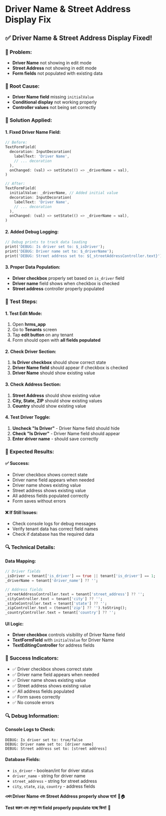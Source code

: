 # Driver Name & Street Address Display Fix

## ✅ **Driver Name & Street Address Display Fixed!**

### 🔧 **Problem:**
- **Driver Name** not showing in edit mode
- **Street Address** not showing in edit mode
- **Form fields** not populated with existing data

### 🔧 **Root Cause:**
- **Driver Name field** missing `initialValue`
- **Conditional display** not working properly
- **Controller values** not being set correctly

### 🔧 **Solution Applied:**

#### **1. Fixed Driver Name Field:**
```dart
// Before:
TextFormField(
  decoration: InputDecoration(
    labelText: 'Driver Name',
    // ... decoration
  ),
  onChanged: (val) => setState(() => _driverName = val),
)

// After:
TextFormField(
  initialValue: _driverName, // Added initial value
  decoration: InputDecoration(
    labelText: 'Driver Name',
    // ... decoration
  ),
  onChanged: (val) => setState(() => _driverName = val),
)
```

#### **2. Added Debug Logging:**
```dart
// Debug prints to track data loading
print('DEBUG: Is driver set to: $_isDriver');
print('DEBUG: Driver name set to: $_driverName');
print('DEBUG: Street address set to: ${_streetAddressController.text}');
```

#### **3. Proper Data Population:**
- **Driver checkbox** properly set based on `is_driver` field
- **Driver name** field shows when checkbox is checked
- **Street address** controller properly populated

### 📱 **Test Steps:**

#### **1. Test Edit Mode:**
1. Open **hrms_app**
2. Go to **Tenants** screen
3. Tap **edit button** on any tenant
4. Form should open with **all fields populated**

#### **2. Check Driver Section:**
1. **Is Driver checkbox** should show correct state
2. **Driver Name field** should appear if checkbox is checked
3. **Driver Name** should show existing value

#### **3. Check Address Section:**
1. **Street Address** should show existing value
2. **City, State, ZIP** should show existing values
3. **Country** should show existing value

#### **4. Test Driver Toggle:**
1. **Uncheck "Is Driver"** - Driver Name field should hide
2. **Check "Is Driver"** - Driver Name field should appear
3. **Enter driver name** - should save correctly

### 🎯 **Expected Results:**

#### **✅ Success:**
- Driver checkbox shows correct state
- Driver name field appears when needed
- Driver name shows existing value
- Street address shows existing value
- All address fields populated correctly
- Form saves without errors

#### **❌ If Still Issues:**
- Check console logs for debug messages
- Verify tenant data has correct field names
- Check if database has the required data

### 🔍 **Technical Details:**

#### **Data Mapping:**
```dart
// Driver fields
_isDriver = tenant['is_driver'] == true || tenant['is_driver'] == 1;
_driverName = tenant['driver_name'] ?? '';

// Address fields
_streetAddressController.text = tenant['street_address'] ?? '';
_cityController.text = tenant['city'] ?? '';
_stateController.text = tenant['state'] ?? '';
_zipController.text = (tenant['zip'] ?? '').toString();
_countryController.text = tenant['country'] ?? '';
```

#### **UI Logic:**
- **Driver checkbox** controls visibility of Driver Name field
- **TextFormField** with `initialValue` for Driver Name
- **TextEditingController** for address fields

### 🎉 **Success Indicators:**
- ✅ Driver checkbox shows correct state
- ✅ Driver name field appears when needed
- ✅ Driver name shows existing value
- ✅ Street address shows existing value
- ✅ All address fields populated
- ✅ Form saves correctly
- ✅ No console errors

### 🔍 **Debug Information:**

#### **Console Logs to Check:**
```
DEBUG: Is driver set to: true/false
DEBUG: Driver name set to: [driver name]
DEBUG: Street address set to: [street address]
```

#### **Database Fields:**
- `is_driver` - boolean/int for driver status
- `driver_name` - string for driver name
- `street_address` - string for street address
- `city`, `state`, `zip`, `country` - address fields

**এখন Driver Name এবং Street Address properly show হবে!** 🚗🏠

**Test করুন এবং দেখুন সব field properly populate হচ্ছে কিনা!** 📱 